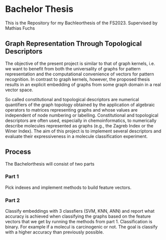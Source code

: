# Bachelor Thesis
This is the Repository for my Bachleorthesis of the FS2023. 
Supervised by Mathias Fuchs

## Graph Representation Through Topological Descriptors

The objective of the present project is similar to that of graph kernels, i.e. we want to benefit from both the 
universality of graphs for pattern representation and the computational convenience of vectors for pattern recognition. 
In contrast to graph kernels, however, the proposed thesis results in an explicit embedding of graphs from some graph 
domain in a real vector space.

So called constitutional and topological descriptors are numerical quantifiers of the graph topology obtained by the 
application of algebraic operators to matrices representing graphs and whose values are independent of node numbering 
or labelling. Constitutional and topological descriptors are often used, especially in chemoinformatics, 
to numerically describe molecules represented as graphs (e.g., the Zagreb Index or the Winer Index). The aim of this 
project is to implement several descriptors and evaluate their expressiveness in a molecule classification experiment.

## Process
The Bachelorthesis will consist of two parts
### Part 1
Pick indexes and implement methods to build feature vectors.
### Part 2
Classify embeddings with 3 classfiers (SVM, KNN, ANN) and report what accuracy is achieved when classifying the graphs based on the feature
vectors that we get by running the methods from part 1. Classification is binary. For example if a molecul is carcinogenic or not. The goal is 
classify with a higher accuracy than previously possible.
